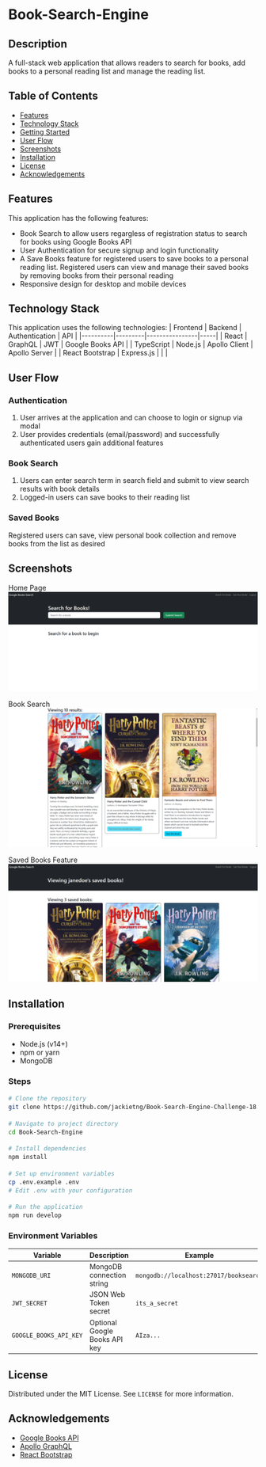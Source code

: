 # Book-Search-Engine

## Description

A full-stack web application that allows readers to search for books, add books to a personal reading list and manage the reading list. 

## Table of Contents

- [Features](#features)
- [Technology Stack](#technology-stack)
- [Getting Started](#getting-started)
- [User Flow](#user-flow)
- [Screenshots](#screenshots)
- [Installation](#installation)
- [License](#license)
- [Acknowledgements](#acknowledgements)

## Features

This application has the following features: 
 * Book Search to allow users regargless of registration status to search for books using Google Books API
 * User Authentication for secure signup and login functionality
 * A Save Books feature for registered users to save books to a personal reading list. Registered users can view and manage their saved books by removing books from their personal reading 
 * Responsive design for desktop and mobile devices

## Technology Stack

This application uses the following technologies: 
| Frontend | Backend | Authentication | API |
|----------|---------|----------------|-----|
| React | GraphQL | JWT | Google Books API |
| TypeScript | Node.js | Apollo Client | Apollo Server |
| React Bootstrap | Express.js | | |

## User Flow

### Authentication
1. User arrives at the application and can choose to login or signup via modal
2. User provides credentials (email/password) and successfully authenticated users gain additional features 

### Book Search
1. Users can enter search term in search field and submit to view search results with book details
2. Logged-in users can save books to their reading list

### Saved Books
Registered users can save, view personal book collection and remove books from the list as desired

## Screenshots

Home Page ![HomePage](./HomePage.png)

Book Search ![BookSearchFeatures](./BookSearchFeatures.png)

Saved Books Feature ![SavedBooks](./SavedBooks.png)

## Installation

### Prerequisites
- Node.js (v14+)
- npm or yarn
- MongoDB

### Steps
```bash
# Clone the repository
git clone https://github.com/jackietng/Book-Search-Engine-Challenge-18.git 

# Navigate to project directory
cd Book-Search-Engine

# Install dependencies
npm install

# Set up environment variables
cp .env.example .env
# Edit .env with your configuration

# Run the application
npm run develop
```

### Environment Variables

| Variable | Description | Example |
|----------|-------------|---------|
| `MONGODB_URI` | MongoDB connection string | `mongodb://localhost:27017/booksearch` |
| `JWT_SECRET` | JSON Web Token secret | `its_a_secret` |
| `GOOGLE_BOOKS_API_KEY` | Optional Google Books API key | `AIza...` |

## License

Distributed under the MIT License. See `LICENSE` for more information.

## Acknowledgements

- [Google Books API](https://developers.google.com/books)
- [Apollo GraphQL](https://www.apollographql.com/)
- [React Bootstrap](https://react-bootstrap.github.io/)

